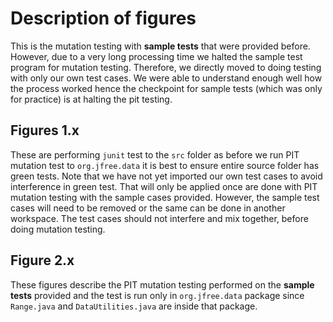 
# Description of figures
This is the mutation testing with **sample tests** that were provided before. However, due to a very long processing time we halted the sample test program for mutation testing. Therefore, we directly moved to doing testing with only our own test cases. We were able to understand enough well how the process worked hence the checkpoint for sample tests (which was only for practice) is at halting the pit testing.


## Figures 1.x
These are performing `junit` test to the `src` folder as before we run PIT mutation test to `org.jfree.data` it is best to ensure entire source folder has green tests. Note that we have not yet imported our own test cases to avoid interference in green test. That will only be applied once are done with PIT mutation testing with the sample cases provided. However, the sample test cases will need to be removed or the same can be done in another workspace. The test cases should not interfere and mix together, before doing mutation testing.

## Figure 2.x
These figures describe the PIT mutation testing performed on the **sample tests** provided and the test is run only in `org.jfree.data` package since `Range.java` and `DataUtilities.java` are inside that package.



